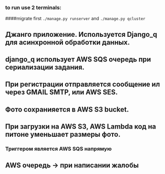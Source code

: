 ### to run use 2 terminals:
####migrate first
`
./manage.py runserver
`
and
`
./manage.py qcluster
`

## Джанго приложение. Используется Django_q для асинхронной обработки данных.

## django_q использует AWS SQS очередь при сериализации задания.

## При регистрации отправляется сообщение ил через GMAIL SMTP, или AWS SES.

## Фото сохранияется в AWS S3 bucket.

## При загрузки на AWS S3, AWS Lambda код на питоне уменьшает размеры фото.
### Триггером является AWS SQS напрямую

## AWS очередь -> при написании жалобы